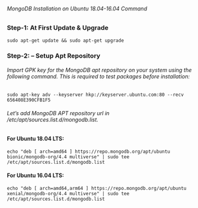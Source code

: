 ###### MongoDB Installation on Ubuntu 18.04-16.04 Command
### Step-1: At First Update & Upgrade
`sudo apt-get update && sudo apt-get upgrade`


### Step-2: – Setup Apt Repository
###### Import GPK key for the MongoDB apt repository on your system using the following command. This is required to test packages before installation:
`sudo apt-key adv --keyserver hkp://keyserver.ubuntu.com:80 --recv 656408E390CFB1F5`

###### Let’s add MongoDB APT repository url in /etc/apt/sources.list.d/mongodb.list.
#### For Ubuntu 18.04 LTS:
`echo "deb [ arch=amd64 ] https://repo.mongodb.org/apt/ubuntu bionic/mongodb-org/4.4 multiverse" | sudo tee /etc/apt/sources.list.d/mongodb.list`

#### For Ubuntu 16.04 LTS:
`echo "deb [ arch=amd64,arm64 ] https://repo.mongodb.org/apt/ubuntu xenial/mongodb-org/4.4 multiverse" | sudo tee /etc/apt/sources.list.d/mongodb.list`

